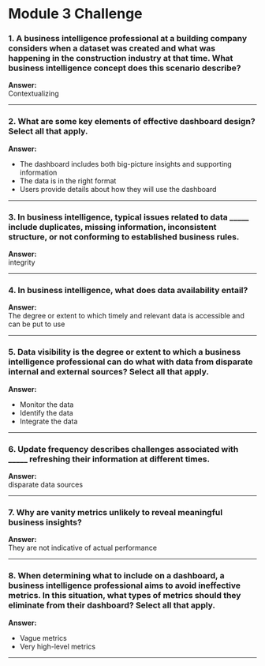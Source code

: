 # Module 3 Challenge

### 1. A business intelligence professional at a building company considers when a dataset was created and what was happening in the construction industry at that time. What business intelligence concept does this scenario describe?  
**Answer:**  
Contextualizing

---

### 2. What are some key elements of effective dashboard design? Select all that apply.  
**Answer:**  
- The dashboard includes both big-picture insights and supporting information  
- The data is in the right format  
- Users provide details about how they will use the dashboard  

---

### 3. In business intelligence, typical issues related to data _____ include duplicates, missing information, inconsistent structure, or not conforming to established business rules.  
**Answer:**  
integrity

---

### 4. In business intelligence, what does data availability entail?  
**Answer:**  
The degree or extent to which timely and relevant data is accessible and can be put to use

---

### 5. Data visibility is the degree or extent to which a business intelligence professional can do what with data from disparate internal and external sources? Select all that apply.  
**Answer:**  
- Monitor the data  
- Identify the data  
- Integrate the data  

---

### 6. Update frequency describes challenges associated with _____ refreshing their information at different times.  
**Answer:**  
disparate data sources

---

### 7. Why are vanity metrics unlikely to reveal meaningful business insights?  
**Answer:**  
They are not indicative of actual performance

---

### 8. When determining what to include on a dashboard, a business intelligence professional aims to avoid ineffective metrics. In this situation, what types of metrics should they eliminate from their dashboard? Select all that apply.  
**Answer:**  
- Vague metrics  
- Very high-level metrics

---
